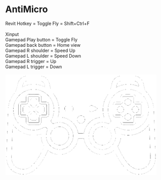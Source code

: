 # AntiMicro

Revit Hotkey = Toggle Fly = Shift+Ctrl+F\
\
Xinput\
Gamepad Play button = Toggle Fly\
Gamepad back button = Home view\
Gamepad R shoulder = Speed Up\
Gamepad L shoulder = Speed Down\
Gamepad R trigger = Up\
Gamepad L trigger = Down\
\
![Screenshot](https://raw.githubusercontent.com/ErwinMeulman/AntiMicro/master/game-controllers.png)
